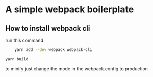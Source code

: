 # A simple webpack boilerplate

## How to install webpack cli

run this command

```bash
    yarn add --dev webpack webpack-cli
```

```bash
yarn build
```

to minify just change the mode in the webpack.config to production
